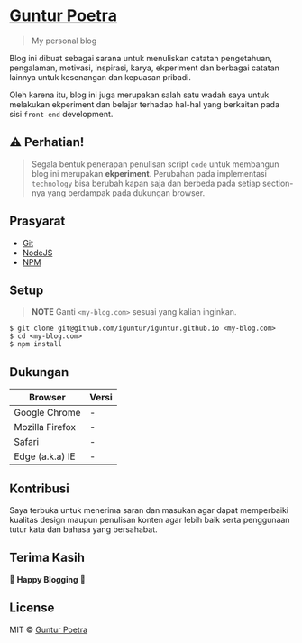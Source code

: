 # [Guntur Poetra](https://iguntur.github.io)

> My personal blog

Blog ini dibuat sebagai sarana untuk menuliskan catatan pengetahuan, pengalaman, motivasi, inspirasi, karya, ekperiment dan berbagai catatan lainnya untuk kesenangan dan kepuasan pribadi.

Oleh karena itu, blog ini juga merupakan salah satu wadah saya untuk melakukan ekperiment dan belajar terhadap hal-hal yang berkaitan pada sisi `front-end` development.


## ⚠️ Perhatian!

> Segala bentuk penerapan penulisan script `code` untuk membangun blog ini merupakan __ekperiment__. Perubahan pada implementasi `technology` bisa berubah kapan saja dan berbeda pada setiap section-nya yang berdampak pada dukungan browser.


## Prasyarat

- [Git](https://git-scm.com)
- [NodeJS](https://nodejs.org)
- [NPM](https://npmjs.com)


## Setup

> __NOTE__ Ganti `<my-blog.com>` sesuai yang kalian inginkan.

```console
$ git clone git@github.com/iguntur/iguntur.github.io <my-blog.com>
$ cd <my-blog.com>
$ npm install
```


## Dukungan

| Browser          | Versi |
|------------------|-------|
| Google Chrome    | -     |
| Mozilla Firefox  | -     |
| Safari           | -     |
| Edge (a.k.a) IE  | -     |


## Kontribusi

Saya terbuka untuk menerima saran dan masukan agar dapat memperbaiki kualitas design maupun penulisan konten agar lebih baik serta penggunaan tutur kata dan bahasa yang bersahabat.


## Terima Kasih

🎉 __Happy Blogging__ 🎉


## License

MIT © [Guntur Poetra](https://github.com/iguntur)
